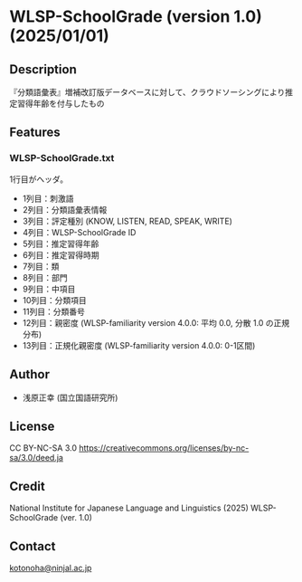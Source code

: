 # WLSP-SchoolGrade (version 1.0) (2025/01/01)

## Description
『分類語彙表』増補改訂版データベースに対して、クラウドソーシングにより推定習得年齢を付与したもの

## Features

### WLSP-SchoolGrade.txt

1行目がヘッダ。

- 1列目：刺激語
- 2列目：分類語彙表情報
- 3列目：評定種別 (KNOW, LISTEN, READ, SPEAK, WRITE)
- 4列目：WLSP-SchoolGrade ID
- 5列目：推定習得年齢
- 6列目：推定習得時期
- 7列目：類
- 8列目：部門
- 9列目：中項目
- 10列目：分類項目
- 11列目：分類番号
- 12列目：親密度 (WLSP-familiarity version 4.0.0: 平均 0.0, 分散 1.0 の正規分布)
- 13列目：正規化親密度 (WLSP-familiarity version 4.0.0: 0-1区間)

## Author
- 浅原正幸 (国立国語研究所)

## License
CC BY-NC-SA 3.0 https://creativecommons.org/licenses/by-nc-sa/3.0/deed.ja

## Credit
National Institute for Japanese Language and Linguistics (2025) WLSP-SchoolGrade (ver. 1.0)

## Contact
kotonoha@ninjal.ac.jp

